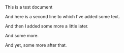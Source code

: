 This is a test document

And here is a second line to which I've added some text.

And then I added some more a little later.

And some more.

And yet, some more after that.


